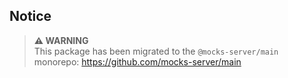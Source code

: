 ## Notice

> **⚠ WARNING**  
> This package has been migrated to the `@mocks-server/main` monorepo: https://github.com/mocks-server/main
